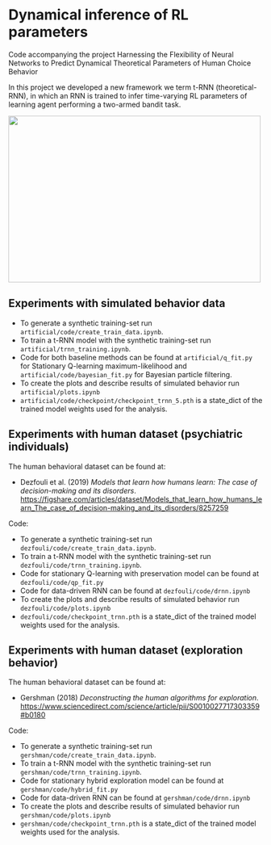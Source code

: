 # Dynamical inference of RL parameters 
Code accompanying the project Harnessing the Flexibility of Neural Networks to Predict Dynamical Theoretical Parameters of Human Choice Behavior

In this project we developed a new framework we term t-RNN (theoretical-RNN), in which an RNN is trained to infer time-varying RL parameters of learning agent performing a two-armed bandit task. 

<a href="url"> <img src="https://github.com/yoavger/harnessing_the_flexibility_of_nn_to_predict_dynamical/blob/main/artificial/plots/for_git.png" class="center" height="330" width="500" > </a>


## Experiments with simulated behavior data 
- To generate a synthetic training-set run ```artificial/code/create_train_data.ipynb```. 
- To train a t-RNN model with the synthetic training-set run ```artificial/trnn_training.ipynb```.
- Code for both baseline methods can be found at ```artificial/q_fit.py``` for Stationary Q-learning maximum-likelihood and ```artificial/code/bayesian_fit.py``` for Bayesian particle filtering.
- To create the plots and describe results of simulated behavior run ```artificial/plots.ipynb```
- ```artificial/code/checkpoint/checkpoint_trnn_5.pth``` is a state_dict of the trained model weights used for the analysis. 

## Experiments with human dataset (psychiatric individuals)

The human behavioral dataset can be found at:
- Dezfouli et al. (2019) *Models that learn how humans learn: The case of decision-making and its disorders*.
https://figshare.com/articles/dataset/Models_that_learn_how_humans_learn_The_case_of_decision-making_and_its_disorders/8257259

Code:
- To generate a synthetic training-set run ```dezfouli/code/create_train_data.ipynb```.
- To train a t-RNN model with the synthetic training-set run ```dezfouli/code/trnn_training.ipynb```.
- Code for stationary Q-learning with preservation model can be found at ```dezfouli/code/qp_fit.py```
- Code for data-driven RNN can be found at ```dezfouli/code/drnn.ipynb```
- To create the plots and describe results of simulated behavior run ```dezfouli/code/plots.ipynb```
- ```dezfouli/code/checkpoint_trnn.pth``` is a state_dict of the trained model weights used for the analysis. 

## Experiments with human dataset (exploration behavior)  
The human behavioral dataset can be found at:
- Gershman (2018) *Deconstructing the human algorithms for exploration*.
https://www.sciencedirect.com/science/article/pii/S0010027717303359#b0180

Code:
- To generate a synthetic training-set run ```gershman/code/create_train_data.ipynb```.
- To train a t-RNN model with the synthetic training-set run ```gershman/code/trnn_training.ipynb```.
- Code for stationary hybrid exploration model can be found at ```gershman/code/hybrid_fit.py``` 
- Code for data-driven RNN can be found at ```gershman/code/drnn.ipynb```
- To create the plots and describe results of simulated behavior run ```gershman/code/plots.ipynb```
- ```gershman/code/checkpoint_trnn.pth``` is a state_dict of the trained model weights used for the analysis. 
